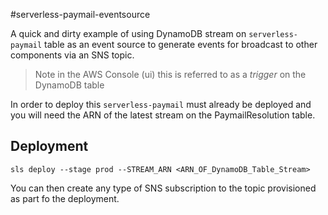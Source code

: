 #serverless-paymail-eventsource

A quick and dirty example of using DynamoDB stream on `serverless-paymail` table as an event source to generate events for broadcast
to other components via an SNS topic.


> Note in the AWS Console (ui) this is referred to as a _trigger_ on the DynamoDB table

In order to deploy this `serverless-paymail` must already be deployed and you will need the ARN of the latest stream on
the PaymailResolution table.



## Deployment

```shell script
sls deploy --stage prod --STREAM_ARN <ARN_OF_DynamoDB_Table_Stream>
```
 
 You can then create any type of SNS subscription to the topic provisioned as part fo the deployment.
 
